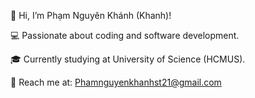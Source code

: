 👋 Hi, I’m Phạm Nguyên Khánh (Khanh)!

💻 Passionate about coding and software development.

🎓 Currently studying at University of Science (HCMUS).

📩 Reach me at: Phamnguyenkhanhst21@gmail.com
